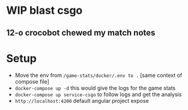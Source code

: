 # WIP blast csgo

## 12-o crocobot chewed my match notes

# Setup
* Move the env from ```/game-stats/docker/.env to .``` [same context of compose file]
* `docker-compose up -d` this would give the logs for the game stats
* `docker-compose up service-csgo` to follow logs and get the analysis
* `http://localhost:4200` default angular project expose
